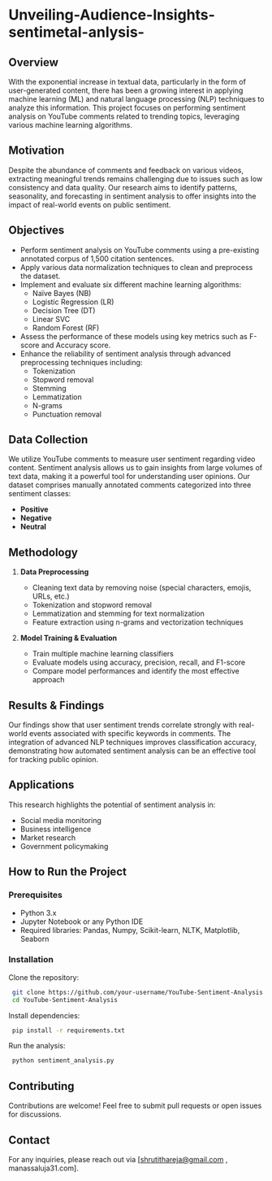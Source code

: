 # Unveiling-Audience-Insights-sentimetal-anlysis-

## Overview
With the exponential increase in textual data, particularly in the form of user-generated content, there has been a growing interest in applying machine learning (ML) and natural language processing (NLP) techniques to analyze this information. This project focuses on performing sentiment analysis on YouTube comments related to trending topics, leveraging various machine learning algorithms.

## Motivation
Despite the abundance of comments and feedback on various videos, extracting meaningful trends remains challenging due to issues such as low consistency and data quality. Our research aims to identify patterns, seasonality, and forecasting in sentiment analysis to offer insights into the impact of real-world events on public sentiment.

## Objectives
- Perform sentiment analysis on YouTube comments using a pre-existing annotated corpus of 1,500 citation sentences.
- Apply various data normalization techniques to clean and preprocess the dataset.
- Implement and evaluate six different machine learning algorithms:
  - Naïve Bayes (NB)
  - Logistic Regression (LR)
  - Decision Tree (DT)
  - Linear SVC
  - Random Forest (RF)
- Assess the performance of these models using key metrics such as F-score and Accuracy score.
- Enhance the reliability of sentiment analysis through advanced preprocessing techniques including:
  - Tokenization
  - Stopword removal
  - Stemming
  - Lemmatization
  - N-grams
  - Punctuation removal

## Data Collection
We utilize YouTube comments to measure user sentiment regarding video content. Sentiment analysis allows us to gain insights from large volumes of text data, making it a powerful tool for understanding user opinions. Our dataset comprises manually annotated comments categorized into three sentiment classes:
- **Positive**
- **Negative**
- **Neutral**

## Methodology
1. **Data Preprocessing**
   - Cleaning text data by removing noise (special characters, emojis, URLs, etc.)
   - Tokenization and stopword removal
   - Lemmatization and stemming for text normalization
   - Feature extraction using n-grams and vectorization techniques

2. **Model Training & Evaluation**
   - Train multiple machine learning classifiers
   - Evaluate models using accuracy, precision, recall, and F1-score
   - Compare model performances and identify the most effective approach

## Results & Findings
Our findings show that user sentiment trends correlate strongly with real-world events associated with specific keywords in comments. The integration of advanced NLP techniques improves classification accuracy, demonstrating how automated sentiment analysis can be an effective tool for tracking public opinion.

## Applications
This research highlights the potential of sentiment analysis in:
- Social media monitoring
- Business intelligence
- Market research
- Government policymaking

## How to Run the Project
### Prerequisites
- Python 3.x
- Jupyter Notebook or any Python IDE
- Required libraries: Pandas, Numpy, Scikit-learn, NLTK, Matplotlib, Seaborn

### Installation
Clone the repository:
```sh
 git clone https://github.com/your-username/YouTube-Sentiment-Analysis.git
 cd YouTube-Sentiment-Analysis
```
Install dependencies:
```sh
 pip install -r requirements.txt
```
Run the analysis:
```sh
 python sentiment_analysis.py
```

## Contributing
Contributions are welcome! Feel free to submit pull requests or open issues for discussions.

## Contact
For any inquiries, please reach out via [shrutithareja@gmail.com , manassaluja31.com].

